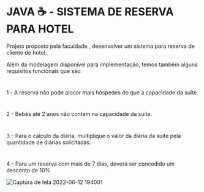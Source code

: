 # JAVA ☕ - SISTEMA DE RESERVA PARA HOTEL
Projeto proposto pela faculdade , desenvolver um sistema para reserva de cliente de hotel.

Além da modelagem disponível para implementação, temos também alguns requisitos funcionais que são:
#
1 - A reserva não pode alocar mais hóspedes do que a capacidade da suíte.
#
2 - Bebês até 2 anos não contam na capacidade da suíte.
#
3 - Para o cálculo da diária, multiplique o valor da diária da suíte pela quantidade de diárias solicitadas.
#
4 - Para um reserva com mais de 7 dias, deverá ser concedido um desconto de 10%

![Captura de tela 2022-06-12 194001](https://user-images.githubusercontent.com/80725744/173256433-422eabe9-e375-4676-99c7-07c00701cf47.jpg)


